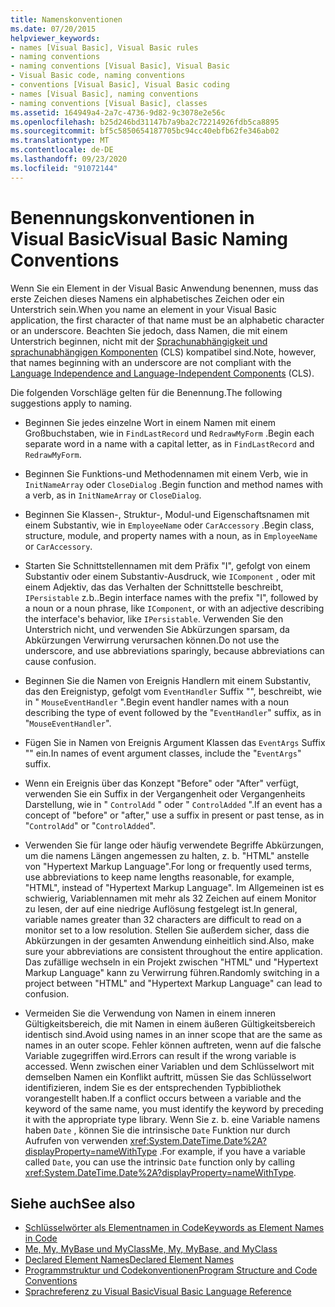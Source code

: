 ```yaml
---
title: Namenskonventionen
ms.date: 07/20/2015
helpviewer_keywords:
- names [Visual Basic], Visual Basic rules
- naming conventions
- naming conventions [Visual Basic], Visual Basic
- Visual Basic code, naming conventions
- conventions [Visual Basic], Visual Basic coding
- names [Visual Basic], naming conventions
- naming conventions [Visual Basic], classes
ms.assetid: 164949a4-2a7c-4736-9d82-9c3078e2e56c
ms.openlocfilehash: b25d246bd31147b7a9ba2c72214926fdb5ca8895
ms.sourcegitcommit: bf5c5850654187705bc94cc40ebfb62fe346ab02
ms.translationtype: MT
ms.contentlocale: de-DE
ms.lasthandoff: 09/23/2020
ms.locfileid: "91072144"
---
```

# <a name="visual-basic-naming-conventions"></a><span data-ttu-id="33846-102">Benennungskonventionen in Visual Basic</span><span class="sxs-lookup"><span data-stu-id="33846-102">Visual Basic Naming Conventions</span></span>

<span data-ttu-id="33846-103">Wenn Sie ein Element in der Visual Basic Anwendung benennen, muss das erste Zeichen dieses Namens ein alphabetisches Zeichen oder ein Unterstrich sein.</span><span class="sxs-lookup"><span data-stu-id="33846-103">When you name an element in your Visual Basic application, the first character of that name must be an alphabetic character or an underscore.</span></span> <span data-ttu-id="33846-104">Beachten Sie jedoch, dass Namen, die mit einem Unterstrich beginnen, nicht mit der [Sprachunabhängigkeit und sprachunabhängigen Komponenten](../../../standard/language-independence-and-language-independent-components.md) (CLS) kompatibel sind.</span><span class="sxs-lookup"><span data-stu-id="33846-104">Note, however, that names beginning with an underscore are not compliant with the [Language Independence and Language-Independent Components](../../../standard/language-independence-and-language-independent-components.md) (CLS).</span></span>  
  
 <span data-ttu-id="33846-105">Die folgenden Vorschläge gelten für die Benennung.</span><span class="sxs-lookup"><span data-stu-id="33846-105">The following suggestions apply to naming.</span></span>  
  
- <span data-ttu-id="33846-106">Beginnen Sie jedes einzelne Wort in einem Namen mit einem Großbuchstaben, wie in `FindLastRecord` und `RedrawMyForm` .</span><span class="sxs-lookup"><span data-stu-id="33846-106">Begin each separate word in a name with a capital letter, as in `FindLastRecord` and `RedrawMyForm`.</span></span>  
  
- <span data-ttu-id="33846-107">Beginnen Sie Funktions-und Methodennamen mit einem Verb, wie in `InitNameArray` oder `CloseDialog` .</span><span class="sxs-lookup"><span data-stu-id="33846-107">Begin function and method names with a verb, as in `InitNameArray` or `CloseDialog`.</span></span>  
  
- <span data-ttu-id="33846-108">Beginnen Sie Klassen-, Struktur-, Modul-und Eigenschaftsnamen mit einem Substantiv, wie in `EmployeeName` oder `CarAccessory` .</span><span class="sxs-lookup"><span data-stu-id="33846-108">Begin class, structure, module, and property names with a noun, as in `EmployeeName` or `CarAccessory`.</span></span>  
  
- <span data-ttu-id="33846-109">Starten Sie Schnittstellennamen mit dem Präfix "I", gefolgt von einem Substantiv oder einem Substantiv-Ausdruck, wie `IComponent` , oder mit einem Adjektiv, das das Verhalten der Schnittstelle beschreibt, `IPersistable` z.b..</span><span class="sxs-lookup"><span data-stu-id="33846-109">Begin interface names with the prefix "I", followed by a noun or a noun phrase, like `IComponent`, or with an adjective describing the interface's behavior, like `IPersistable`.</span></span> <span data-ttu-id="33846-110">Verwenden Sie den Unterstrich nicht, und verwenden Sie Abkürzungen sparsam, da Abkürzungen Verwirrung verursachen können.</span><span class="sxs-lookup"><span data-stu-id="33846-110">Do not use the underscore, and use abbreviations sparingly, because abbreviations can cause confusion.</span></span>  
  
- <span data-ttu-id="33846-111">Beginnen Sie die Namen von Ereignis Handlern mit einem Substantiv, das den Ereignistyp, gefolgt vom `EventHandler` Suffix "", beschreibt, wie in " `MouseEventHandler` ".</span><span class="sxs-lookup"><span data-stu-id="33846-111">Begin event handler names with a noun describing the type of event followed by the "`EventHandler`" suffix, as in "`MouseEventHandler`".</span></span>  
  
- <span data-ttu-id="33846-112">Fügen Sie in Namen von Ereignis Argument Klassen das `EventArgs` Suffix "" ein.</span><span class="sxs-lookup"><span data-stu-id="33846-112">In names of event argument classes, include the "`EventArgs`" suffix.</span></span>  
  
- <span data-ttu-id="33846-113">Wenn ein Ereignis über das Konzept "Before" oder "After" verfügt, verwenden Sie ein Suffix in der Vergangenheit oder Vergangenheits Darstellung, wie in " `ControlAdd` " oder " `ControlAdded` ".</span><span class="sxs-lookup"><span data-stu-id="33846-113">If an event has a concept of "before" or "after," use a suffix in present or past tense, as in "`ControlAdd`" or "`ControlAdded`".</span></span>  
  
- <span data-ttu-id="33846-114">Verwenden Sie für lange oder häufig verwendete Begriffe Abkürzungen, um die namens Längen angemessen zu halten, z. b. "HTML" anstelle von "Hypertext Markup Language".</span><span class="sxs-lookup"><span data-stu-id="33846-114">For long or frequently used terms, use abbreviations to keep name lengths reasonable, for example, "HTML", instead of "Hypertext Markup Language".</span></span> <span data-ttu-id="33846-115">Im Allgemeinen ist es schwierig, Variablennamen mit mehr als 32 Zeichen auf einem Monitor zu lesen, der auf eine niedrige Auflösung festgelegt ist.</span><span class="sxs-lookup"><span data-stu-id="33846-115">In general, variable names greater than 32 characters are difficult to read on a monitor set to a low resolution.</span></span> <span data-ttu-id="33846-116">Stellen Sie außerdem sicher, dass die Abkürzungen in der gesamten Anwendung einheitlich sind.</span><span class="sxs-lookup"><span data-stu-id="33846-116">Also, make sure your abbreviations are consistent throughout the entire application.</span></span> <span data-ttu-id="33846-117">Das zufällige wechseln in ein Projekt zwischen "HTML" und "Hypertext Markup Language" kann zu Verwirrung führen.</span><span class="sxs-lookup"><span data-stu-id="33846-117">Randomly switching in a project between "HTML" and "Hypertext Markup Language" can lead to confusion.</span></span>  
  
- <span data-ttu-id="33846-118">Vermeiden Sie die Verwendung von Namen in einem inneren Gültigkeitsbereich, die mit Namen in einem äußeren Gültigkeitsbereich identisch sind.</span><span class="sxs-lookup"><span data-stu-id="33846-118">Avoid using names in an inner scope that are the same as names in an outer scope.</span></span> <span data-ttu-id="33846-119">Fehler können auftreten, wenn auf die falsche Variable zugegriffen wird.</span><span class="sxs-lookup"><span data-stu-id="33846-119">Errors can result if the wrong variable is accessed.</span></span> <span data-ttu-id="33846-120">Wenn zwischen einer Variablen und dem Schlüsselwort mit demselben Namen ein Konflikt auftritt, müssen Sie das Schlüsselwort identifizieren, indem Sie es der entsprechenden Typbibliothek vorangestellt haben.</span><span class="sxs-lookup"><span data-stu-id="33846-120">If a conflict occurs between a variable and the keyword of the same name, you must identify the keyword by preceding it with the appropriate type library.</span></span> <span data-ttu-id="33846-121">Wenn Sie z. b. eine Variable namens haben `Date` , können Sie die intrinsische `Date` Funktion nur durch Aufrufen von verwenden <xref:System.DateTime.Date%2A?displayProperty=nameWithType> .</span><span class="sxs-lookup"><span data-stu-id="33846-121">For example, if you have a variable called `Date`, you can use the intrinsic `Date` function only by calling <xref:System.DateTime.Date%2A?displayProperty=nameWithType>.</span></span>  
  
## <a name="see-also"></a><span data-ttu-id="33846-122">Siehe auch</span><span class="sxs-lookup"><span data-stu-id="33846-122">See also</span></span>

- [<span data-ttu-id="33846-123">Schlüsselwörter als Elementnamen in Code</span><span class="sxs-lookup"><span data-stu-id="33846-123">Keywords as Element Names in Code</span></span>](keywords-as-element-names-in-code.md)
- [<span data-ttu-id="33846-124">Me, My, MyBase und MyClass</span><span class="sxs-lookup"><span data-stu-id="33846-124">Me, My, MyBase, and MyClass</span></span>](me-my-mybase-and-myclass.md)
- [<span data-ttu-id="33846-125">Declared Element Names</span><span class="sxs-lookup"><span data-stu-id="33846-125">Declared Element Names</span></span>](../language-features/declared-elements/declared-element-names.md)
- [<span data-ttu-id="33846-126">Programmstruktur und Codekonventionen</span><span class="sxs-lookup"><span data-stu-id="33846-126">Program Structure and Code Conventions</span></span>](program-structure-and-code-conventions.md)
- [<span data-ttu-id="33846-127">Sprachreferenz zu Visual Basic</span><span class="sxs-lookup"><span data-stu-id="33846-127">Visual Basic Language Reference</span></span>](../../language-reference/index.md)
